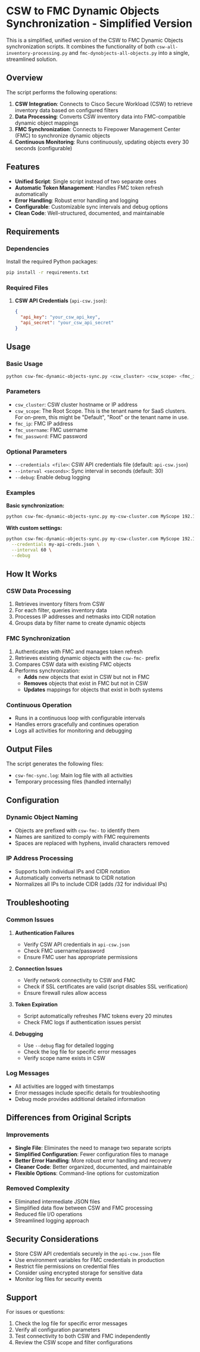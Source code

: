 # CSW to FMC Dynamic Objects Synchronization - Simplified Version

This is a simplified, unified version of the CSW to FMC Dynamic Objects synchronization scripts. It combines the functionality of both `csw-all-inventory-processing.py` and `fmc-dynobjects-all-objects.py` into a single, streamlined solution.

## Overview

The script performs the following operations:
1. **CSW Integration**: Connects to Cisco Secure Workload (CSW) to retrieve inventory data based on configured filters
2. **Data Processing**: Converts CSW inventory data into FMC-compatible dynamic object mappings
3. **FMC Synchronization**: Connects to Firepower Management Center (FMC) to synchronize dynamic objects
4. **Continuous Monitoring**: Runs continuously, updating objects every 30 seconds (configurable)

## Features

- **Unified Script**: Single script instead of two separate ones
- **Automatic Token Management**: Handles FMC token refresh automatically
- **Error Handling**: Robust error handling and logging
- **Configurable**: Customizable sync intervals and debug options
- **Clean Code**: Well-structured, documented, and maintainable

## Requirements

### Dependencies
Install the required Python packages:

```bash
pip install -r requirements.txt
```

### Required Files
1. **CSW API Credentials** (`api-csw.json`):
   ```json
   {
     "api_key": "your_csw_api_key",
     "api_secret": "your_csw_api_secret"
   }
   ```

## Usage

### Basic Usage
```bash
python csw-fmc-dynamic-objects-sync.py <csw_cluster> <csw_scope> <fmc_ip> <fmc_username> <fmc_password>
```

### Parameters
- `csw_cluster`: CSW cluster hostname or IP address
- `csw_scope`: The Root Scope. This is the tenant name for SaaS clusters. For on-prem, this might be "Default", "Root" or the tenant name in use.
- `fmc_ip`: FMC IP address  
- `fmc_username`: FMC username
- `fmc_password`: FMC password

### Optional Parameters
- `--credentials <file>`: CSW API credentials file (default: `api-csw.json`)
- `--interval <seconds>`: Sync interval in seconds (default: 30)
- `--debug`: Enable debug logging

### Examples

**Basic synchronization:**
```bash
python csw-fmc-dynamic-objects-sync.py my-csw-cluster.com MyScope 192.168.1.100 admin password123
```

**With custom settings:**
```bash
python csw-fmc-dynamic-objects-sync.py my-csw-cluster.com MyScope 192.168.1.100 admin password123 \
  --credentials my-api-creds.json \
  --interval 60 \
  --debug
```

## How It Works

### CSW Data Processing
1. Retrieves inventory filters from CSW
2. For each filter, queries inventory data
3. Processes IP addresses and netmasks into CIDR notation
4. Groups data by filter name to create dynamic objects

### FMC Synchronization
1. Authenticates with FMC and manages token refresh
2. Retrieves existing dynamic objects with the `csw-fmc-` prefix
3. Compares CSW data with existing FMC objects
4. Performs synchronization:
   - **Adds** new objects that exist in CSW but not in FMC
   - **Removes** objects that exist in FMC but not in CSW
   - **Updates** mappings for objects that exist in both systems

### Continuous Operation
- Runs in a continuous loop with configurable intervals
- Handles errors gracefully and continues operation
- Logs all activities for monitoring and debugging

## Output Files

The script generates the following files:
- `csw-fmc-sync.log`: Main log file with all activities
- Temporary processing files (handled internally)

## Configuration

### Dynamic Object Naming
- Objects are prefixed with `csw-fmc-` to identify them
- Names are sanitized to comply with FMC requirements
- Spaces are replaced with hyphens, invalid characters removed

### IP Address Processing
- Supports both individual IPs and CIDR notation
- Automatically converts netmask to CIDR notation
- Normalizes all IPs to include CIDR (adds /32 for individual IPs)

## Troubleshooting

### Common Issues

1. **Authentication Failures**
   - Verify CSW API credentials in `api-csw.json`
   - Check FMC username/password
   - Ensure FMC user has appropriate permissions

2. **Connection Issues**
   - Verify network connectivity to CSW and FMC
   - Check if SSL certificates are valid (script disables SSL verification)
   - Ensure firewall rules allow access

3. **Token Expiration**
   - Script automatically refreshes FMC tokens every 20 minutes
   - Check FMC logs if authentication issues persist

4. **Debugging**
   - Use `--debug` flag for detailed logging
   - Check the log file for specific error messages
   - Verify scope name exists in CSW

### Log Messages
- All activities are logged with timestamps
- Error messages include specific details for troubleshooting
- Debug mode provides additional detailed information

## Differences from Original Scripts

### Improvements
- **Single File**: Eliminates the need to manage two separate scripts
- **Simplified Configuration**: Fewer configuration files to manage
- **Better Error Handling**: More robust error handling and recovery
- **Cleaner Code**: Better organized, documented, and maintainable
- **Flexible Options**: Command-line options for customization

### Removed Complexity
- Eliminated intermediate JSON files
- Simplified data flow between CSW and FMC processing
- Reduced file I/O operations
- Streamlined logging approach

## Security Considerations

- Store CSW API credentials securely in the `api-csw.json` file
- Use environment variables for FMC credentials in production
- Restrict file permissions on credential files
- Consider using encrypted storage for sensitive data
- Monitor log files for security events

## Support

For issues or questions:
1. Check the log file for specific error messages
2. Verify all configuration parameters
3. Test connectivity to both CSW and FMC independently
4. Review the CSW scope and filter configurations
